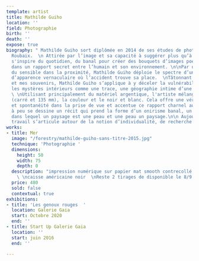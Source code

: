 ```yaml
---
template: artist
title: Mathilde Guiho
location: ''
field: Photographie
birth: ''
death: ''
expose: true
biography: " Mathilde Guiho sort diplômée en 2014 de ses études de photographie à
  Roubaix.  \n Attirée par l’image et sa capacité à suggérer plus qu’à dire, elle
  s'inspire du quotidien, du banal pour créer des bouquets d’images poétiques s’inscrivant
  dans un rapport secret entre l’humain et son environnement. \n\nPar une recherche
  du sensible dans la proximité, Mathilde Guiho déploie le spectre d’une photographie
  d’apparence vernaculaire où l’accident trouve sa place.  \nTâtonnant dans son quotidien
  et mes souvenirs, Mathilde Guiho s’applique à y déceler la vulnérabilité des corps,
  les mystères intérieurs comme une trace, une géographie intime d’une fiction documentaire.
  \ \nUtilisant principalement du matériel argentique, l'artiste mélange les formats
  (carré et 135 mm), la couleur et le noir et blanc. Cela offre une véritable liberté
  et spontanéité dans la prise de vue et accentue ce rapport charnel aux images mentales.\n\nPeu
  à peu se dessine un récit qui prend la forme d’un onirisme banal, un réalisme magique
  dans lequel un paysage est une peau et une peau un paysage.\n\n Aujourd’hui, son
  travail s’articule autour de la notion d’individualité, de recherche autour du souvenirs."
works:
- title: Mer
  image: "/forestry/mathilde-guiho-sans-titre-2015.jpg"
  technique: 'Photographie '
  dimensions:
    height: 50
    width: 75
    depth: 0
  description: "impression numérique sur papier mat smooth contrecollé sur dibond
    \ \ncaisse américaine noir  \nReste 2 tirages de disponible le 8/9 et 9/9"
  price: 480
  sold: false
  contextual: true
exhibitions:
- title: 'Les genoux rouges  '
  location: Galerie Gaia
  start: Octobre 2020
  end: ''
- title: Start Up Galerie Gaia
  location: ''
  start: juin 2016
  end: ''

---
```

